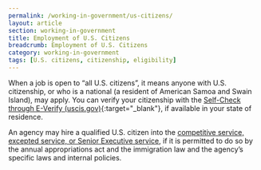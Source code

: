 ```yaml
---
permalink: /working-in-government/us-citizens/
layout: article
section: working-in-government
title: Employment of U.S. Citizens
breadcrumb: Employment of U.S. Citizens
category: working-in-government
tags: [U.S. citizens, citizenship, eligibility]
---
```


When a job is open to “all U.S. citizens”, it means anyone with U.S. citizenship, or who is a national (a resident of American Samoa and Swain Island), may apply. You can verify your citizenship with the [Self-Check through E-Verify (uscis.gov)](https://www.uscis.gov/mye-verify/self-check){:target="_blank"}, if available in your state of residence.

An agency may hire a qualified U.S. citizen into the [competitive service, excepted service, or Senior Executive service](../service/), if it is permitted to do so by the annual appropriations act and the immigration law and the agency’s specific laws and internal policies.
